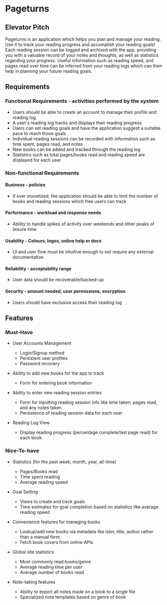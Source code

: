 # Pageturns

## Elevator Pitch

Pageturns is an application which helps you plan and manage your reading. Use it to track your reading progress and accomplish your reading goals! Each reading session can be logged and archived with the app, providing you with a valuable record of your notes and thoughts, as well as statistics regarding your progress. Useful information such as reading speed, and pages read over time can be inferred from your reading logs which can then help in planning your future reading goals.

## Requirements

### Functional Requirements - activities performed by the system
* Users should be able to create an account to manage their profile and reading log
* A user's reading log tracks and displays their reading progress
* Users can set reading goals and have the application suggest a suitable pace to reach those goals
* Individual reading sessions can be recorded with information such as time spent, pages read, and notes
* New books can be added and tracked through the reading log
* Statistics such as total pages/books read and reading speed are displayed for each user

### Non-functional Requirements

#### Business - policies
* If ever monetized, the application should be able to limit the number of books and reading sessions which free users can track

#### Performance - workload and response needs
* Ability to handle spikes of activity over weekends and other peaks of leisure time

#### Usability - Colours, logos, online help or docs
* UI and user flow must be intuitive enough to not require any external documentation

#### Reliability - acceptability range
* User data should be recoverable/backed-up

#### Security - amount needed, user permissions, encryption
* Users should have exclusive access their reading log

## Features

### Must-Have
* User Accounts Management
  * Login/Signup method
  * Persistent user profiles
  * Password recovery

* Ability to add new books for the app to track
  * Form for entering book information

* Ability to enter new reading session entries
  * Form for inputting reading session info like time taken, pages read, and any notes taken
  * Persistence of reading session data for each user

* Reading Log View
  * Display reading progress (percentage complete/last page read) for each book

### Nice-To-have

* Statistics (for the past week, month, year, all-time)
  * Pages/Books read
  * Time spent reading
  * Average reading speed

* Goal Setting
  * Views to create and track goals
  * Time estimates for goal completion based on statistics like average reading speed

* Convenience features for managing books
  * Lookup/add new books via metadata like isbn, title, author rather than a manual form
  * Fetch book covers from online APIs

* Global site statistics
  * Most commonly read books/genre
  * Average reading time per user
  * Average number of books read 

* Note-taking features
  * Ability to export all notes made on a book to a single file
  * Specialized note templates based on genre of book

